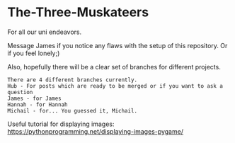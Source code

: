 # The-Three-Muskateers
For all our uni endeavors.

Message James if you notice any flaws with the setup of this repository.
Or if you feel lonely;)

Also, hopefully there will be a clear set of branches for different projects.

```
There are 4 different branches currently.
Hub - For posts which are ready to be merged or if you want to ask a question
James - for James
Hannah - for Hannah
Michail - for... You guessed it, Michail.
```
Useful tutorial for displaying images: https://pythonprogramming.net/displaying-images-pygame/


